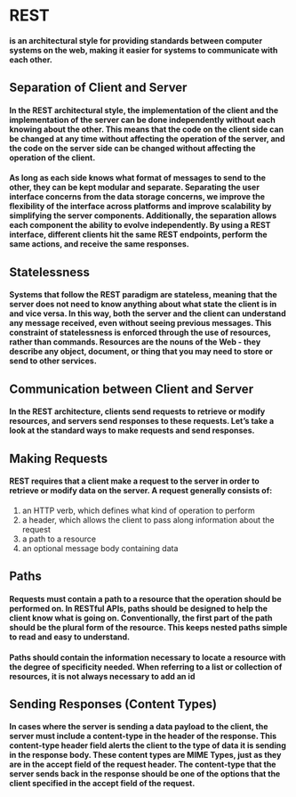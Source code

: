 # REST

#### is an architectural style for providing standards between computer systems on the web, making it easier for systems to communicate with each other.

## Separation of Client and Server

#### In the REST architectural style, the implementation of the client and the implementation of the server can be done independently without each knowing about the other. This means that the code on the client side can be changed at any time without affecting the operation of the server, and the code on the server side can be changed without affecting the operation of the client.
#### As long as each side knows what format of messages to send to the other, they can be kept modular and separate. Separating the user interface concerns from the data storage concerns, we improve the flexibility of the interface across platforms and improve scalability by simplifying the server components. Additionally, the separation allows each component the ability to evolve independently. By using a REST interface, different clients hit the same REST endpoints, perform the same actions, and receive the same responses.

## Statelessness
#### Systems that follow the REST paradigm are stateless, meaning that the server does not need to know anything about what state the client is in and vice versa. In this way, both the server and the client can understand any message received, even without seeing previous messages. This constraint of statelessness is enforced through the use of resources, rather than commands. Resources are the nouns of the Web - they describe any object, document, or thing that you may need to store or send to other services.

## Communication between Client and Server
#### In the REST architecture, clients send requests to retrieve or modify resources, and servers send responses to these requests. Let’s take a look at the standard ways to make requests and send responses.

## Making Requests 
#### REST requires that a client make a request to the server in order to retrieve or modify data on the server. A request generally consists of:

1. an HTTP verb, which defines what kind of operation to perform
2. a header, which allows the client to pass along information about the request
3. a path to a resource
4. an optional message body containing data

## Paths

#### Requests must contain a path to a resource that the operation should be performed on. In RESTful APIs, paths should be designed to help the client know what is going on. Conventionally, the first part of the path should be the plural form of the resource. This keeps nested paths simple to read and easy to understand.
#### Paths should contain the information necessary to locate a resource with the degree of specificity needed. When referring to a list or collection of resources, it is not always necessary to add an id

## Sending Responses (Content Types)

#### In cases where the server is sending a data payload to the client, the server must include a content-type in the header of the response. This content-type header field alerts the client to the type of data it is sending in the response body. These content types are MIME Types, just as they are in the accept field of the request header. The content-type that the server sends back in the response should be one of the options that the client specified in the accept field of the request.

